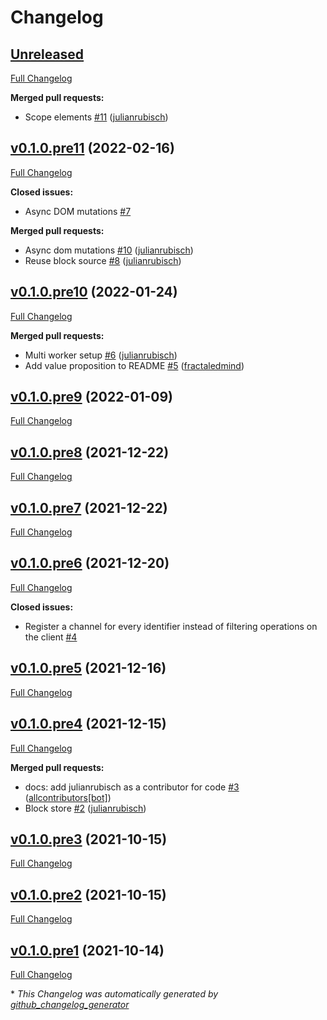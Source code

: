 # Changelog

## [Unreleased](https://github.com/julianrubisch/cubism/tree/HEAD)

[Full Changelog](https://github.com/julianrubisch/cubism/compare/v0.1.0.pre11...HEAD)

**Merged pull requests:**

- Scope elements [\#11](https://github.com/julianrubisch/cubism/pull/11) ([julianrubisch](https://github.com/julianrubisch))

## [v0.1.0.pre11](https://github.com/julianrubisch/cubism/tree/v0.1.0.pre11) (2022-02-16)

[Full Changelog](https://github.com/julianrubisch/cubism/compare/v0.1.0.pre10...v0.1.0.pre11)

**Closed issues:**

- Async DOM mutations [\#7](https://github.com/julianrubisch/cubism/issues/7)

**Merged pull requests:**

- Async dom mutations [\#10](https://github.com/julianrubisch/cubism/pull/10) ([julianrubisch](https://github.com/julianrubisch))
- Reuse block source [\#8](https://github.com/julianrubisch/cubism/pull/8) ([julianrubisch](https://github.com/julianrubisch))

## [v0.1.0.pre10](https://github.com/julianrubisch/cubism/tree/v0.1.0.pre10) (2022-01-24)

[Full Changelog](https://github.com/julianrubisch/cubism/compare/v0.1.0.pre9...v0.1.0.pre10)

**Merged pull requests:**

- Multi worker setup [\#6](https://github.com/julianrubisch/cubism/pull/6) ([julianrubisch](https://github.com/julianrubisch))
- Add value proposition to README [\#5](https://github.com/julianrubisch/cubism/pull/5) ([fractaledmind](https://github.com/fractaledmind))

## [v0.1.0.pre9](https://github.com/julianrubisch/cubism/tree/v0.1.0.pre9) (2022-01-09)

[Full Changelog](https://github.com/julianrubisch/cubism/compare/v0.1.0.pre8...v0.1.0.pre9)

## [v0.1.0.pre8](https://github.com/julianrubisch/cubism/tree/v0.1.0.pre8) (2021-12-22)

[Full Changelog](https://github.com/julianrubisch/cubism/compare/v0.1.0.pre7...v0.1.0.pre8)

## [v0.1.0.pre7](https://github.com/julianrubisch/cubism/tree/v0.1.0.pre7) (2021-12-22)

[Full Changelog](https://github.com/julianrubisch/cubism/compare/v0.1.0.pre6...v0.1.0.pre7)

## [v0.1.0.pre6](https://github.com/julianrubisch/cubism/tree/v0.1.0.pre6) (2021-12-20)

[Full Changelog](https://github.com/julianrubisch/cubism/compare/v0.1.0.pre5...v0.1.0.pre6)

**Closed issues:**

- Register a channel for every identifier instead of filtering operations on the client [\#4](https://github.com/julianrubisch/cubism/issues/4)

## [v0.1.0.pre5](https://github.com/julianrubisch/cubism/tree/v0.1.0.pre5) (2021-12-16)

[Full Changelog](https://github.com/julianrubisch/cubism/compare/v0.1.0.pre4...v0.1.0.pre5)

## [v0.1.0.pre4](https://github.com/julianrubisch/cubism/tree/v0.1.0.pre4) (2021-12-15)

[Full Changelog](https://github.com/julianrubisch/cubism/compare/v0.1.0.pre3...v0.1.0.pre4)

**Merged pull requests:**

- docs: add julianrubisch as a contributor for code [\#3](https://github.com/julianrubisch/cubism/pull/3) ([allcontributors[bot]](https://github.com/apps/allcontributors))
- Block store [\#2](https://github.com/julianrubisch/cubism/pull/2) ([julianrubisch](https://github.com/julianrubisch))

## [v0.1.0.pre3](https://github.com/julianrubisch/cubism/tree/v0.1.0.pre3) (2021-10-15)

[Full Changelog](https://github.com/julianrubisch/cubism/compare/v0.1.0.pre2...v0.1.0.pre3)

## [v0.1.0.pre2](https://github.com/julianrubisch/cubism/tree/v0.1.0.pre2) (2021-10-15)

[Full Changelog](https://github.com/julianrubisch/cubism/compare/v0.1.0.pre1...v0.1.0.pre2)

## [v0.1.0.pre1](https://github.com/julianrubisch/cubism/tree/v0.1.0.pre1) (2021-10-14)

[Full Changelog](https://github.com/julianrubisch/cubism/compare/8904f2c6d1eb5afe35e52bf773cbc9225d086e02...v0.1.0.pre1)



\* *This Changelog was automatically generated by [github_changelog_generator](https://github.com/github-changelog-generator/github-changelog-generator)*
